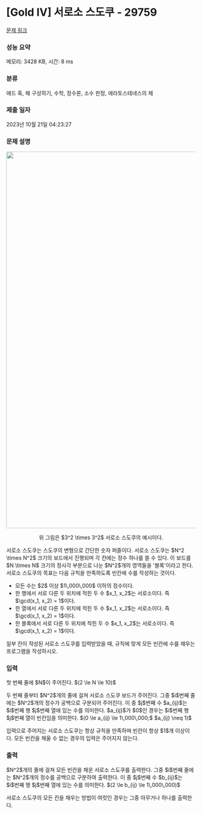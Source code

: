 # [Gold IV] 서로소 스도쿠 - 29759 

[문제 링크](https://www.acmicpc.net/problem/29759) 

### 성능 요약

메모리: 3428 KB, 시간: 8 ms

### 분류

애드 혹, 해 구성하기, 수학, 정수론, 소수 판정, 에라토스테네스의 체

### 제출 일자

2023년 10월 21일 04:23:27

### 문제 설명

<p style="text-align:center;max-width:1000px; margin: 0 auto"><img alt="" src="https://upload.acmicpc.net/1be8e396-7b55-4c91-8bdf-ae3244ce2351/-/preview/" style="height: auto; width: 1000px;"></p>

<p style="text-align: center;">위 그림은 $3^2 \times 3^2$ 서로소 스도쿠의 예시이다.</p>

<p>서로소 스도쿠는 스도쿠의 변형으로 간단한 숫자 퍼즐이다. 서로소 스도쿠는 $N^2 \times N^2$ 크기의 보드에서 진행되며 각 칸에는 정수 하나를 쓸 수 있다. 이 보드를 $N \times N$ 크기의 정사각 부분으로 나눈 $N^2$개의 영역들을 '블록'이라고 한다. 서로소 스도쿠의 목표는 다음 규칙을 만족하도록 빈칸에 수를 작성하는 것이다.</p>

<ul>
	<li>모든 수는 $2$ 이상 $1\,000\,000$ 이하의 정수이다.</li>
	<li>한 행에서 서로 다른 두 위치에 적힌 두 수 $x_1, x_2$는 서로소이다. 즉 $\gcd(x_1, x_2) = 1$이다.</li>
	<li>한 열에서 서로 다른 두 위치에 적힌 두 수 $x_1, x_2$는 서로소이다. 즉 $\gcd(x_1, x_2) = 1$이다.</li>
	<li>한 블록에서 서로 다른 두 위치에 적힌 두 수 $x_1, x_2$는 서로소이다. 즉 $\gcd(x_1, x_2) = 1$이다.</li>
</ul>

<p>일부 칸이 작성된 서로소 스도쿠를 입력받았을 때, 규칙에 맞게 모든 빈칸에 수를 채우는 프로그램을 작성하시오.</p>

### 입력 

 <p>첫 번째 줄에 $N$이 주어진다. $(2 \le N \le 10)$</p>

<p>두 번째 줄부터 $N^2$개의 줄에 걸쳐 서로소 스도쿠 보드가 주어진다. 그중 $i$번째 줄에는 $N^2$개의 정수가 공백으로 구분되어 주어진다. 이 중 $j$번째 수 $a_{ij}$는 $i$번째 행 $j$번째 열에 있는 수를 의미한다. $a_{ij}$가 $0$인 경우는 $i$번째 행 $j$번째 열이 빈칸임을 의미한다. $(0 \le a_{ij} \le 1\,000\,000;$ $a_{ij} \neq 1)$</p>

<p>입력으로 주어지는 서로소 스도쿠는 항상 규칙을 만족하며 빈칸이 항상 $1$개 이상이다. 모든 빈칸을 채울 수 없는 경우의 입력은 주어지지 않는다.</p>

### 출력 

 <p>$N^2$개의 줄에 걸쳐 모든 빈칸을 채운 서로소 스도쿠를 출력한다. 그중 $i$번째 줄에는 $N^2$개의 정수를 공백으로 구분하여 출력한다. 이 중 $j$번째 수 $b_{ij}$는 $i$번째 행 $j$번째 열에 있는 수를 의미한다. $(2 \le b_{ij} \le 1\,000\,000)$</p>

<p>서로소 스도쿠의 모든 칸을 채우는 방법이 여럿인 경우는 그중 아무거나 하나를 출력한다.</p>

